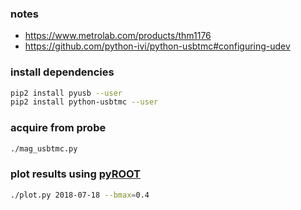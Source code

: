 ### notes
*   https://www.metrolab.com/products/thm1176
*   https://github.com/python-ivi/python-usbtmc#configuring-udev

### install dependencies
```bash
pip2 install pyusb --user
pip2 install python-usbtmc --user
```

### acquire from probe
```bash
./mag_usbtmc.py
```

### plot results using [pyROOT](https://root.cern.ch)
```bash
./plot.py 2018-07-18 --bmax=0.4
```
